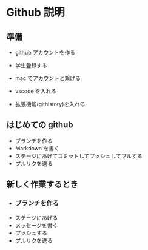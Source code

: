 # Github 説明

## 準備

- github アカウントを作る
- 学生登録する
- mac でアカウントと繋げる

- vscode を入れる
- 拡張機能(githistory)を入れる

## はじめての github

- ブランチを作る
- Markdown を書く
- ステージにあげてコミットしてプッシュしてプルする
- プルリクを送る

## 新しく作業するとき

- ### ブランチを作る
- ステージにあげる
- メッセージを書く
- プッシュする
- プルリクを送る
